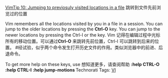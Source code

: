 <html><body><div><a href="http://vim.sourceforge.net/tip_view.php?tip_id=10">VimTip 10: Jumping to previosuly visited locations in a file</a>
跳转到文件先前浏览过的位置


Vim remembers all the locations visited by you in a file in a session. You can jump to the older locations by pressing the <span style="font-weight:bold;">Ctrl-O</span> key. You can jump to the newer locations by pressing the Ctrl-I or the  key.
Vim 记得在编辑过程中光标所有的移动位置。可以通过<span style="font-weight:bold;">Ctrl-O</span> 来跳转先前位置，Ctrl-I 可以跳转到后来的位置。
#经试验，似乎两个命令发生打开历史文件的作用。类似浏览器中的前进、后退命令。

To get more help on these keys, use
想知道更多，请查阅帮助 <span style="font-weight:bold;">:help CTRL-O</span> <span style="font-weight:bold;">:help CTRL-I</span> <span style="font-weight:bold;">:help jump-motions
</span>
Technorati Tags: <a href="http://technorati.com/tag/VI" rel="tag">VI</a>
<a href="http://technorati.com/tag/VI" rel="tag"></a></div></body></html>